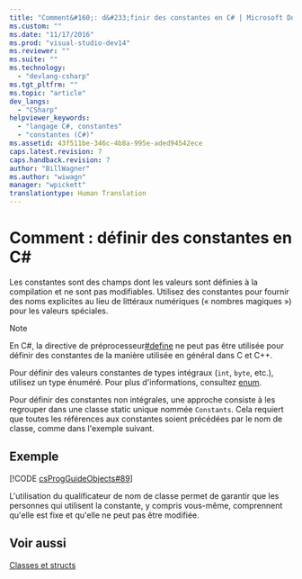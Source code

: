 ```yaml
---
title: "Comment&#160;: d&#233;finir des constantes en C# | Microsoft Docs"
ms.custom: ""
ms.date: "11/17/2016"
ms.prod: "visual-studio-dev14"
ms.reviewer: ""
ms.suite: ""
ms.technology: 
  - "devlang-csharp"
ms.tgt_pltfrm: ""
ms.topic: "article"
dev_langs: 
  - "CSharp"
helpviewer_keywords: 
  - "langage C#, constantes"
  - "constantes (C#)"
ms.assetid: 43f511be-346c-4b8a-995e-aded94542ece
caps.latest.revision: 7
caps.handback.revision: 7
author: "BillWagner"
ms.author: "wiwagn"
manager: "wpickett"
translationtype: Human Translation
---
```

# Comment&#160;: d&#233;finir des constantes en C#
Les constantes sont des champs dont les valeurs sont définies à la compilation et ne sont pas modifiables.  Utilisez des constantes pour fournir des noms explicites au lieu de littéraux numériques \(« nombres magiques »\) pour les valeurs spéciales.  
  
> [!NOTE]
>  En C\#, la directive de préprocesseur[\#define](../../../csharp/language-reference/preprocessor-directives/preprocessor-define.md) ne peut pas être utilisée pour définir des constantes de la manière utilisée en général dans C et C\+\+.  
  
 Pour définir des valeurs constantes de types intégraux \(`int`, `byte`, etc.\), utilisez un type énuméré.  Pour plus d'informations, consultez [enum](../../../csharp/language-reference/keywords/enum.md).  
  
 Pour définir des constantes non intégrales, une approche consiste à les regrouper dans une classe static unique nommée `Constants`.  Cela requiert que toutes les références aux constantes soient précédées par le nom de classe, comme dans l'exemple suivant.  
  
## Exemple  
 [!CODE [csProgGuideObjects#89](../CodeSnippet/VS_Snippets_VBCSharp/csProgGuideObjects#89)]  
  
 L'utilisation du qualificateur de nom de classe permet de garantir que les personnes qui utilisent la constante, y compris vous\-même, comprennent qu'elle est fixe et qu'elle ne peut pas être modifiée.  
  
## Voir aussi  
 [Classes et structs](../../../csharp/programming-guide/classes-and-structs/index.md)